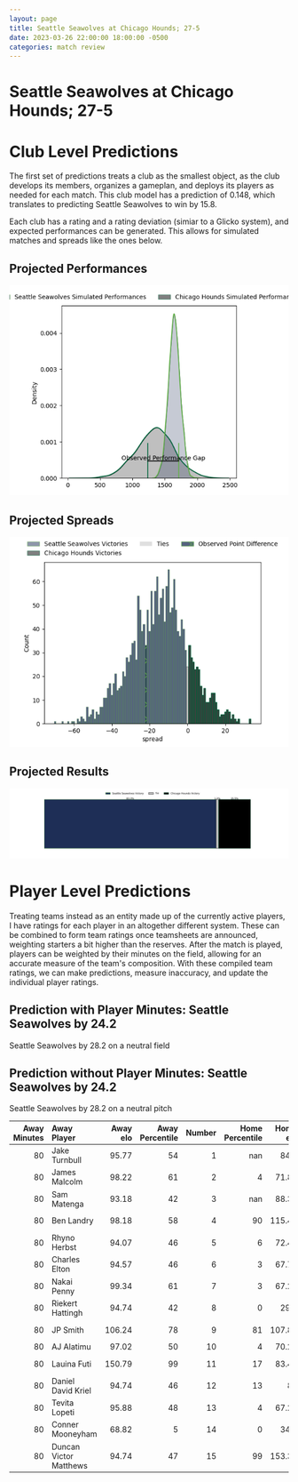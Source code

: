 ```yaml
---  
layout: page  
title: Seattle Seawolves at Chicago Hounds; 27-5  
date: 2023-03-26 22:00:00 18:00:00 -0500  
categories: match review  
---
```

# Seattle Seawolves at Chicago Hounds; 27-5

# Club Level Predictions


The first set of predictions treats a club as the smallest object, as the club develops its members, organizes a gameplan, and deploys its players as needed for each match. This club model has a prediction of 0.148, which translates to predicting Seattle Seawolves to win by 15.8.

Each club has a rating and a rating deviation (simiar to a Glicko system), and expected performances can be generated. This allows for simulated matches and spreads like the ones below.
## Projected Performances


![Projected Performances](plots/performances_2023-03-26-ChicagoHounds-SeattleSeawolves.png)
## Projected Spreads


![Projected Spreads](plots/spreads_2023-03-26-ChicagoHounds-SeattleSeawolves.png)
## Projected Results


![Projected Results](plots/resultbar_2023-03-26-ChicagoHounds-SeattleSeawolves.png)
# Player Level Predictions


Treating teams instead as an entity made up of the currently active players, I have ratings for each player in an altogether different system. These can be combined to form team ratings once teamsheets are announced, weighting starters a bit higher than the reserves. After the match is played, players can be weighted by their minutes on the field, allowing for an accurate measure of the team's composition. With these compiled team ratings, we can make predictions, measure inaccuracy, and update the individual player ratings.
## Prediction with Player Minutes: Seattle Seawolves by 24.2


Seattle Seawolves by 28.2 on a neutral field
## Prediction without Player Minutes: Seattle Seawolves by 24.2


Seattle Seawolves by 28.2 on a neutral pitch



|   Away Minutes | Away Player            |   Away elo |   Away Percentile |   Number |   Home Percentile |   Home elo | Home Player          |   Home Minutes |
|---------------:|:-----------------------|-----------:|------------------:|---------:|------------------:|-----------:|:---------------------|---------------:|
|             80 | Jake Turnbull          |      95.77 |                54 |        1 |               nan |      84.6  | LaRome White         |             80 |
|             80 | James Malcolm          |      98.22 |                61 |        2 |                 4 |      71.82 | Lindsey Stevens      |             80 |
|             80 | Sam Matenga            |      93.18 |                42 |        3 |               nan |      88.36 | Paddy Ryan           |             80 |
|             80 | Ben Landry             |      98.18 |                58 |        4 |                90 |     115.45 | Dineshwaran Krishnan |             80 |
|             80 | Rhyno Herbst           |      94.07 |                46 |        5 |                 6 |      72.45 | Luke White           |             80 |
|             80 | Charles Elton          |      94.57 |                46 |        6 |                 3 |      67.78 | Luke Beauchamp       |             80 |
|             80 | Nakai Penny            |      99.34 |                61 |        7 |                 3 |      67.24 | Maclean Jones        |             80 |
|             80 | Riekert Hattingh       |      94.74 |                42 |        8 |                 0 |      29.6  | Michael De Waal      |             80 |
|             80 | JP Smith               |     106.24 |                78 |        9 |                81 |     107.87 | Michael Baska        |             80 |
|             80 | AJ Alatimu             |      97.02 |                50 |       10 |                 4 |      70.29 | Luke Carty           |             80 |
|             80 | Lauina Futi            |     150.79 |                99 |       11 |                17 |      83.49 | Julian Dominguez     |             80 |
|             80 | Daniel David Kriel     |      94.74 |                46 |       12 |                13 |      81    | Bill Meakes          |             80 |
|             80 | Tevita Lopeti          |      95.88 |                48 |       13 |                 4 |      67.24 | Bryce Campbell       |             80 |
|             80 | Conner Mooneyham       |      68.82 |                 5 |       14 |                 0 |      34.1  | Mark O'Keeffe        |             80 |
|             80 | Duncan Victor Matthews |      94.74 |                47 |       15 |                99 |     153.39 | Chris Mattina        |             80 |

